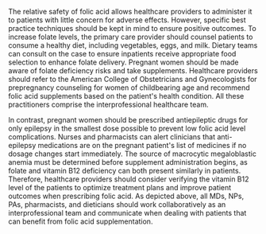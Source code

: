 The relative safety of folic acid allows healthcare providers to administer it to patients with little concern for adverse effects. However, specific best practice techniques should be kept in mind to ensure positive outcomes. To increase folate levels, the primary care provider should counsel patients to consume a healthy diet, including vegetables, eggs, and milk. Dietary teams can consult on the case to ensure inpatients receive appropriate food selection to enhance folate delivery. Pregnant women should be made aware of folate deficiency risks and take supplements. Healthcare providers should refer to the American College of Obstetricians and Gynecologists for prepregnancy counseling for women of childbearing age and recommend folic acid supplements based on the patient's health condition. All these practitioners comprise the interprofessional healthcare team.

In contrast, pregnant women should be prescribed antiepileptic drugs for only epilepsy in the smallest dose possible to prevent low folic acid level complications. Nurses and pharmacists can alert clinicians that anti-epilepsy medications are on the pregnant patient's list of medicines if no dosage changes start immediately. The source of macrocytic megaloblastic anemia must be determined before supplement administration begins, as folate and vitamin B12 deficiency can both present similarly in patients. Therefore, healthcare providers should consider verifying the vitamin B12 level of the patients to optimize treatment plans and improve patient outcomes when prescribing folic acid. As depicted above, all MDs, NPs, PAs, pharmacists, and dieticians should work collaboratively as an interprofessional team and communicate when dealing with patients that can benefit from folic acid supplementation.